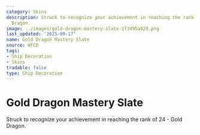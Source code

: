 ```yaml
---
category: Skins
description: Struck to recognize your achievement in reaching the rank of 24 - Gold
  Dragon.
image: ../images/gold-dragon-mastery-slate-1f3495a929.png
last_updated: '2025-09-17'
name: Gold Dragon Mastery Slate
source: WFCD
tags:
- Ship Decoration
- Skins
tradable: false
type: Ship Decoration
---
```


# Gold Dragon Mastery Slate

Struck to recognize your achievement in reaching the rank of 24 - Gold Dragon.

